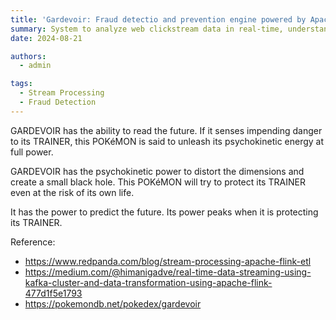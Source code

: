 ```yaml
---
title: 'Gardevoir: Fraud detectio and prevention engine powered by Apache Flink'
summary: System to analyze web clickstream data in real-time, understanding user behavior, and generating insights for optimizing websites.
date: 2024-08-21

authors:
  - admin

tags:
  - Stream Processing
  - Fraud Detection
---
```


GARDEVOIR has the ability to read the future. If it senses impending danger to its TRAINER, this POKéMON is said to unleash its psychokinetic energy at full power.

GARDEVOIR has the psychokinetic power to distort the dimensions and create a small black hole. This POKéMON will try to protect its TRAINER even at the risk of its own life.

It has the power to predict the future. Its power peaks when it is protecting its TRAINER.


Reference:
- https://www.redpanda.com/blog/stream-processing-apache-flink-etl
- https://medium.com/@himanigadve/real-time-data-streaming-using-kafka-cluster-and-data-transformation-using-apache-flink-477d1f5e1793
- https://pokemondb.net/pokedex/gardevoir